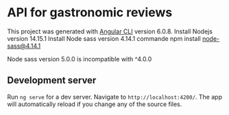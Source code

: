 # API for gastronomic reviews 

This project was generated with [Angular CLI](https://github.com/angular/angular-cli) version 6.0.8.
Install Nodejs version 14.15.1 
Install Node sass version 4.14.1 commande npm install node-sass@4.14.1

Node sass version 5.0.0 is incompatible with ^4.0.0

## Development server

Run `ng serve` for a dev server. Navigate to `http://localhost:4200/`. The app will automatically reload if you change any of the source files.